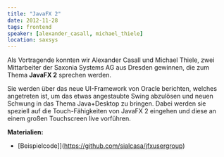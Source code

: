 ```yaml
---
title: "JavaFX 2"
date: 2012-11-28
tags: frontend
speaker: [alexander_casall, michael_thiele]
location: saxsys
---
```


Als Vortragende konnten wir Alexander Casall und Michael Thiele, zwei Mittarbeiter der Saxonia Systems AG aus Dresden
gewinnen, die zum Thema **JavaFX 2** sprechen werden.

Sie werden über das neue UI-Framework von Oracle berichten, welches angetreten ist, um das etwas angestaubte Swing
abzulösen und neuen Schwung in das Thema Java+Desktop zu bringen. Dabei werden sie speziell auf die Touch-Fähigkeiten
von JavaFX 2 eingehen und diese an einem großen Touchscreen live vorführen.

**Materialien:**

- [Beispielcode]](https://github.com/sialcasa/jfxusergroup)
